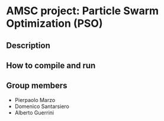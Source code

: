 # AMSC project: Particle Swarm Optimization (PSO)
## Description
## How to compile and run
## Group members
- Pierpaolo Marzo
- Domenico Santarsiero
- Alberto Guerrini
